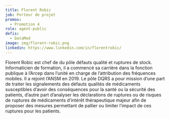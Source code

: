 ```yaml
---
title: Florent Robic
job: Porteur de projet
promos:
  - Promotion 4
role: agent-public
defis:
  - DataMed
image: img/florent-robic.png
linkedin: https://www.linkedin.com/in/florentrobic/
---
```

Florent Robic est chef de du pôle défauts qualité et ruptures de stock. Informaticien de formation, il a commencé sa carrière dans la fonction publique à l’Arcep dans l’unité en charge de l’attribution des fréquences mobiles. Il a rejoint l’ANSM en 2019. Le pôle DQRS a pour mission d’une part de traiter les signalements des défauts qualités de médicaments susceptibles d’avoir des conséquences pour la santé ou la sécurité des patients, d’autre part d’analyser les déclarations de ruptures ou de risques de ruptures de médicaments d’intérêt thérapeutique majeur afin de proposer des mesures permettant de pallier ou limiter l’impact de ces ruptures pour les patients.
